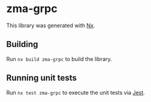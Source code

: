 # zma-grpc

This library was generated with [Nx](https://nx.dev).

## Building

Run `nx build zma-grpc` to build the library.

## Running unit tests

Run `nx test zma-grpc` to execute the unit tests via [Jest](https://jestjs.io).
